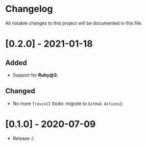 # Changelog
All notable changes to this project will be documented in this file.

# [0.2.0] - 2021-01-18
## Added
- Support for **Ruby@3**;

## Changed
- No more `TravisCI` (todo: migrate to `GitHub Actions`);

# [0.1.0] - 2020-07-09

- Release :)
